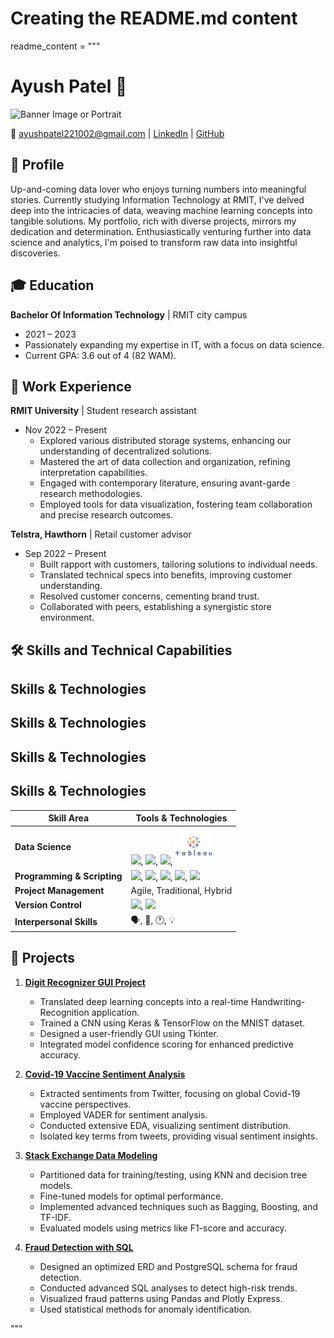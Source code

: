 # Creating the README.md content

readme_content = """
# Ayush Patel 👋

![Banner Image or Portrait](URL_TO_YOUR_IMAGE)

📧 [ayushpatel221002@gmail.com](mailto:ayushpatel221002@gmail.com) | [LinkedIn](https://linkedin.com/in/ayushkpatel) | [GitHub](https://github.com/ayushpatel2002)

## 📜 Profile

Up-and-coming data lover who enjoys turning numbers into meaningful stories. Currently studying Information Technology at RMIT, I've delved deep into the intricacies of data, weaving machine learning concepts into tangible solutions. My portfolio, rich with diverse projects, mirrors my dedication and determination. Enthusiastically venturing further into data science and analytics, I'm poised to transform raw data into insightful discoveries.

## 🎓 Education

**Bachelor Of Information Technology** | RMIT city campus
- 2021 – 2023
- Passionately expanding my expertise in IT, with a focus on data science.
- Current GPA: 3.6 out of 4 (82 WAM).

## 💼 Work Experience

**RMIT University** | Student research assistant
- Nov 2022 – Present
  - Explored various distributed storage systems, enhancing our understanding of decentralized solutions.
  - Mastered the art of data collection and organization, refining interpretation capabilities.
  - Engaged with contemporary literature, ensuring avant-garde research methodologies.
  - Employed tools for data visualization, fostering team collaboration and precise research outcomes.

**Telstra, Hawthorn** | Retail customer advisor
- Sep 2022 – Present
  - Built rapport with customers, tailoring solutions to individual needs.
  - Translated technical specs into benefits, improving customer understanding.
  - Resolved customer concerns, cementing brand trust.
  - Collaborated with peers, establishing a synergistic store environment.

## 🛠️ Skills and Technical Capabilities

## Skills & Technologies

## Skills & Technologies

## Skills & Technologies

## Skills & Technologies

| **Skill Area**           | **Tools & Technologies**                    |
|--------------------------|--------------------------------------------|
| **Data Science**         | <img src="https://cdn.freebiesupply.com/logos/large/2x/python-5-logo-png-transparent.png" width="60">, <img src="https://www.r-project.org/logo/Rlogo.png" width="60">, <img src="https://w7.pngwing.com/pngs/170/924/png-transparent-microsoft-sql-server-microsoft-azure-sql-database-microsoft-text-logo-microsoft-azure.png" width="60">, <img src="img/62e14245eb4d9a9dc054c181 (1).png" width="60"> |
| **Programming & Scripting** | <img src="https://cdn.freebiesupply.com/logos/large/2x/python-5-logo-png-transparent.png" width="60">, <img src="https://static.vecteezy.com/system/resources/previews/022/101/050/original/java-logo-transparent-free-png.png" width="60">, <img src="https://www.freepnglogos.com/uploads/javascript-png/javascript-logo-transparent-logo-javascript-images-3.png" width="60">, <img src="https://cdn.worldvectorlogo.com/logos/bash-1.svg" width="60">, <img src="https://e1.pngegg.com/pngimages/64/313/png-clipart-simply-styled-icon-set-731-icons-free-powershell-white-and-blue-logo-illustration-thumbnail.png" width="60"> |
| **Project Management**   | Agile, Traditional, Hybrid                  |
| **Version Control**      | <img src="https://git-scm.com/images/logos/downloads/Git-Logo-2Color.png" width="60">, <img src="https://cloudogu.com/images/blog/2013/04/mercurial-logo.png" width="60"> |
| **Interpersonal Skills** | 🗣️, 🤝, 🕐, 💡                             |












## 📁 Projects

1. **[Digit Recognizer GUI Project](https://github.com/ayushpatel2002/Handwriting-Recognition)**
   - Translated deep learning concepts into a real-time Handwriting-Recognition application.
   - Trained a CNN using Keras & TensorFlow on the MNIST dataset.
   - Designed a user-friendly GUI using Tkinter.
   - Integrated model confidence scoring for enhanced predictive accuracy.

2. **[Covid-19 Vaccine Sentiment Analysis](https://github.com/ayushpatel2002/Covid19-SentimentsDataAnalysis)**
   - Extracted sentiments from Twitter, focusing on global Covid-19 vaccine perspectives.
   - Employed VADER for sentiment analysis.
   - Conducted extensive EDA, visualizing sentiment distribution.
   - Isolated key terms from tweets, providing visual sentiment insights.

3. **[Stack Exchange Data Modeling](https://github.com/ayushpatel2002/Stack-Exchange-Data-Modeling-with-Python-Scikit-learn-)**
   - Partitioned data for training/testing, using KNN and decision tree models.
   - Fine-tuned models for optimal performance.
   - Implemented advanced techniques such as Bagging, Boosting, and TF-IDF.
   - Evaluated models using metrics like F1-score and accuracy.

4. **[Fraud Detection with SQL](https://github.com/ayushpatel2002/FraudDetectionWithSQL)**
   - Designed an optimized ERD and PostgreSQL schema for fraud detection.
   - Conducted advanced SQL analyses to detect high-risk trends.
   - Visualized fraud patterns using Pandas and Plotly Express.
   - Used statistical methods for anomaly identification.

"""
